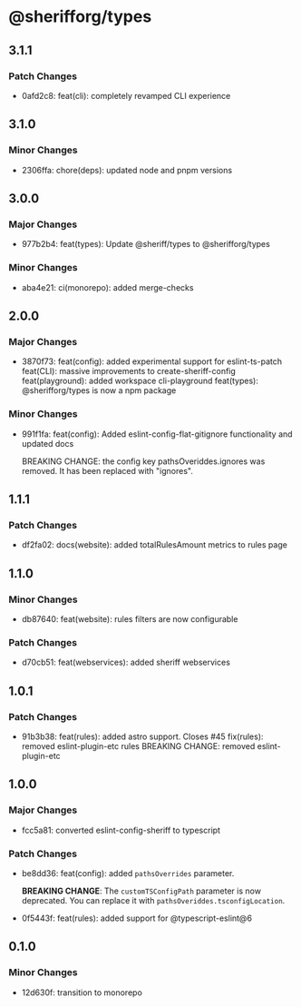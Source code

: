# @sherifforg/types

## 3.1.1

### Patch Changes

- 0afd2c8: feat(cli): completely revamped CLI experience

## 3.1.0

### Minor Changes

- 2306ffa: chore(deps): updated node and pnpm versions

## 3.0.0

### Major Changes

- 977b2b4: feat(types): Update @sheriff/types to @sherifforg/types

### Minor Changes

- aba4e21: ci(monorepo): added merge-checks

## 2.0.0

### Major Changes

- 3870f73: feat(config): added experimental support for eslint-ts-patch
  feat(CLI): massive improvements to create-sheriff-config
  feat(playground): added workspace cli-playground
  feat(types): @sherifforg/types is now a npm package

### Minor Changes

- 991f1fa: feat(config): Added eslint-config-flat-gitignore functionality and updated docs

  BREAKING CHANGE: the config key pathsOveriddes.ignores was removed. It has been replaced with "ignores".

## 1.1.1

### Patch Changes

- df2fa02: docs(website): added totalRulesAmount metrics to rules page

## 1.1.0

### Minor Changes

- db87640: feat(website): rules filters are now configurable

### Patch Changes

- d70cb51: feat(webservices): added sheriff webservices

## 1.0.1

### Patch Changes

- 91b3b38: feat(rules): added astro support. Closes #45
  fix(rules): removed eslint-plugin-etc rules
  BREAKING CHANGE: removed eslint-plugin-etc

## 1.0.0

### Major Changes

- fcc5a81: converted eslint-config-sheriff to typescript

### Patch Changes

- be8dd36: feat(config): added `pathsOverrides` parameter.

  **BREAKING CHANGE**: The `customTSConfigPath` parameter is now deprecated. You can replace it with `pathsOveriddes.tsconfigLocation`.

- 0f5443f: feat(rules): added support for @typescript-eslint@6

## 0.1.0

### Minor Changes

- 12d630f: transition to monorepo
